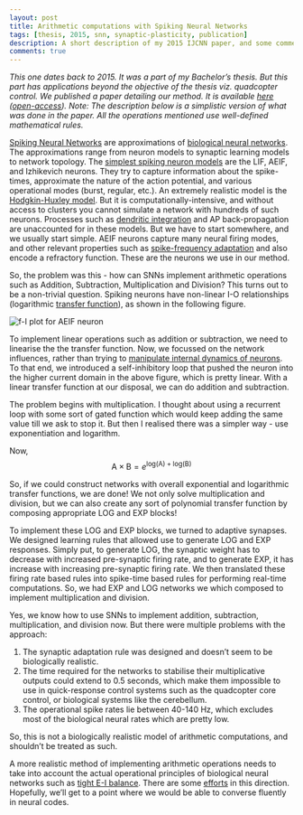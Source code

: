```yaml
---
layout: post
title: Arithmetic computations with Spiking Neural Networks
tags: [thesis, 2015, snn, synaptic-plasticity, publication]
description: A short description of my 2015 IJCNN paper, and some comments about the approach.
comments: true
---
```


*This one dates back to 2015. It was a part of my Bachelor’s thesis. But this part has applications beyond the objective of the thesis viz. quadcopter control. We published a paper detailing our method. It is available [here][ijcnn] ([open-access][ijcnn-free]). Note: The description below is a simplistic version of what was done in the paper. All the operations mentioned use well-defined mathematical rules.*

[Spiking Neural Networks][snn] are approximations of [biological neural networks][bnn]. The approximations range from neuron models to synaptic learning models to network topology. The [simplest spiking neuron models][izhi] are the LIF, AEIF, and Izhikevich neurons. They try to capture information about the spike-times, approximate the nature of the action potential, and various operational modes (burst, regular, etc.). An extremely realistic model is the [Hodgkin-Huxley model][hh]. But it is computationally-intensive, and without access to clusters you cannot simulate a network with hundreds of such neurons. Processes such as [dendritic integration][di] and AP back-propagation are unaccounted for in these models. But we have to start somewhere, and we usually start simple. AEIF neurons capture many neural firing modes, and other relevant properties such as [spike-frequency adaptation][sfa] and also encode a refractory function. These are the neurons we use in our method.

So, the problem was this - how can SNNs implement arithmetic operations such as Addition, Subtraction, Multiplication and Division? This turns out to be a non-trivial question. Spiking neurons have non-linear I-O relationships (logarithmic [transfer function][transfer]), as shown in the following figure. 

![f-I plot for AEIF neuron]({{site:url}}/assets/fI_AEIF.png)

To implement linear operations such as addition or subtraction, we need to linearise the the transfer function. Now, we focussed on the network influences, rather than trying to [manipulate internal dynamics of neurons][intrinsic]. To that end, we introduced a self-inhibitory loop that pushed the neuron into the higher current domain in the above figure, which is pretty linear. With a linear transfer function at our disposal, we can do addition and subtraction. 

The problem begins with multiplication. I thought about using a recurrent loop with some sort of gated function which would keep adding the same value till we ask to stop it. But then I realised there was a simpler way - use exponentiation and logarithm. 

Now, $$\text{A}\times\text{B}=e^{\text{log(A)} + \text{log(B)}}$$

So, if we could construct networks with overall exponential and logarithmic transfer functions, we are done! We not only solve multiplication and division, but we can also create any sort of polynomial transfer function by composing appropriate LOG and EXP blocks!

To implement these LOG and EXP blocks, we turned to adaptive synapses. We designed learning rules that allowed use to generate LOG and EXP responses. Simply put, to generate LOG, the synaptic weight has to decrease with increased pre-synaptic firing rate, and to generate EXP, it has increase with increasing pre-synaptic firing rate. We then translated these firing rate based rules into spike-time based rules for performing real-time computations. So, we had EXP and LOG networks we which composed to implement multiplication and division.

Yes, we know how to use SNNs to implement addition, subtraction, multiplication, and division now. But there were multiple problems with the approach:

1. The synaptic adaptation rule was designed and doesn’t seem to be biologically realistic.
2. The time required for the networks to stabilise their multiplicative outputs could extend to 0.5 seconds, which make them impossible to use in quick-response control systems such as the quadcopter core control, or biological systems like the cerebellum.
3. The operational spike rates lie between 40-140 Hz, which excludes most of the biological neural rates which are pretty low.

So, this is not a biologically realistic model of arithmetic computations, and shouldn’t be treated as such.

A more realistic method of implementing arithmetic operations needs to take into account the actual operational principles of biological neural networks such as [tight E-I balance][tight]. There are some [efforts][nips-tEI] in this direction. Hopefully, we’ll get to a point where we would be able to converse fluently in neural codes.

[ijcnn]: http://dx.doi.org/10.1109/IJCNN.2015.7280822
[ijcnn-free]: https://www.academia.edu/20315873/Arithmetic_Computing_via_Rate_Coding_in_Neural_Circuits_with_Spike-triggered_Adaptive_Synapses
[snn]: https://en.wikipedia.org/wiki/Spiking_neural_network
[bnn]: https://en.wikipedia.org/wiki/Biological_neural_network
[izhi]: http://eaton.math.rpi.edu/CSUMS/Papers/Neuro/Izhikevich04.pdf
[hh]: https://en.wikipedia.org/wiki/Hodgkin–Huxley_model
[di]: http://research.mssm.edu/cnic/pdfs/nn0604-567.pdf
[sfa]: http://www.bio.lmu.de/~benda/publications/adaptation03/adaptationh.html
[transfer]: ftp://ftp.icsi.berkeley.edu/pub/ai/jagota/vol2_6.pdf
[intrinsic]: http://arxiv.org/pdf/1410.7881.pdf
[tight]: http://www.nature.com/neuro/journal/v19/n3/full/nn.4243.html
[nips-tEI]: https://papers.nips.cc/paper/5948-enforcing-balance-allows-local-supervised-learning-in-spiking-recurrent-networks.pdf
